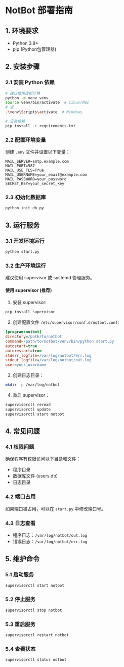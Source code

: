 # NotBot 部署指南

## 1. 环境要求
- Python 3.8+
- pip (Python包管理器)

## 2. 安装步骤

### 2.1 安装 Python 依赖
```bash
# 建议使用虚拟环境
python -m venv venv
source venv/bin/activate  # Linux/Mac
# 或
.\venv\Scripts\activate  # Windows

# 安装依赖
pip install -r requirements.txt
```

### 2.2 配置环境变量
创建 `.env` 文件并设置以下变量：
```
MAIL_SERVER=smtp.example.com
MAIL_PORT=587
MAIL_USE_TLS=True
MAIL_USERNAME=your_email@example.com
MAIL_PASSWORD=your_password
SECRET_KEY=your_secret_key
```

### 2.3 初始化数据库
```bash
python init_db.py
```

## 3. 运行服务

### 3.1 开发环境运行
```bash
python start.py
```

### 3.2 生产环境运行
建议使用 supervisor 或 systemd 管理服务。

#### 使用 supervisor (推荐)
1. 安装 supervisor:
```bash
pip install supervisor
```

2. 创建配置文件 `/etc/supervisor/conf.d/notbot.conf`:
```ini
[program:notbot]
directory=/path/to/notbot
command=/path/to/notbot/venv/bin/python start.py
autostart=true
autorestart=true
stderr_logfile=/var/log/notbot/err.log
stdout_logfile=/var/log/notbot/out.log
user=your_username
```

3. 创建日志目录：
```bash
mkdir -p /var/log/notbot
```

4. 重启 supervisor：
```bash
supervisorctl reread
supervisorctl update
supervisorctl start notbot
```

## 4. 常见问题

### 4.1 权限问题
确保程序有权限访问以下目录和文件：
- 程序目录
- 数据库文件 (users.db)
- 日志目录

### 4.2 端口占用
如果端口被占用，可以在 `start.py` 中修改端口号。

### 4.3 日志查看
- 程序日志：`/var/log/notbot/out.log`
- 错误日志：`/var/log/notbot/err.log`

## 5. 维护命令

### 5.1 启动服务
```bash
supervisorctl start notbot
```

### 5.2 停止服务
```bash
supervisorctl stop notbot
```

### 5.3 重启服务
```bash
supervisorctl restart notbot
```

### 5.4 查看状态
```bash
supervisorctl status notbot
```
